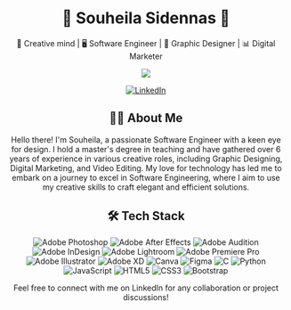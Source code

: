 <h1 align="center">💫 Souheila Sidennas 💫</h1> 
<p align="center">🎨 Creative mind | 🖥️ Software Engineer | 📸 Graphic Designer | 📊 Digital Marketer</p>

<p align="center">
   <img src="https://readme-typing-svg.demolab.com?font=Fira+Code&pause=800&color=7C62F7&multiline=true&width=400&lines=Don't+forget+to+reach+out+" />
</p>

<p align="center">
   <a href="https://www.linkedin.com/in/souheila-s/" target="_blank">
      <img src="https://img.shields.io/badge/LinkedIn-Connect-blue?style=for-the-badge&logo=linkedin&logoColor=white" alt="LinkedIn">
   </a>
</p>

<h2 align="center">👩‍💻 About Me</h2>

<p align="center">Hello there! I'm Souheila, a passionate Software Engineer with a keen eye for design. I hold a master's degree in teaching and have gathered over 6 years of experience in various creative roles, including Graphic Designing, Digital Marketing, and Video Editing. My love for technology has led me to embark on a journey to excel in Software Engineering, where I aim to use my creative skills to craft elegant and efficient solutions.</p>

<h2 align="center">🛠️ Tech Stack</h2>

<p align="center">
   <img src="https://img.shields.io/badge/Adobe%20Photoshop-31A8FF?style=for-the-badge&logo=adobe-photoshop&logoColor=white" alt="Adobe Photoshop">
   <img src="https://img.shields.io/badge/Adobe%20After%20Effects-9999FF?style=for-the-badge&logo=adobe-after-effects&logoColor=white" alt="Adobe After Effects">
   <img src="https://img.shields.io/badge/Adobe%20Audition-9999FF?style=for-the-badge&logo=adobe-audition&logoColor=white" alt="Adobe Audition">
   <img src="https://img.shields.io/badge/Adobe%20InDesign-B54B83?style=for-the-badge&logo=adobe-indesign&logoColor=white" alt="Adobe InDesign">
   <img src="https://img.shields.io/badge/Adobe%20Lightroom-31A8FF?style=for-the-badge&logo=adobe-lightroom&logoColor=white" alt="Adobe Lightroom">
   <img src="https://img.shields.io/badge/Adobe%20Premiere%20Pro-9999FF?style=for-the-badge&logo=adobe-premiere-pro&logoColor=white" alt="Adobe Premiere Pro">
   <img src="https://img.shields.io/badge/Adobe%20Illustrator-FF9A00?style=for-the-badge&logo=adobe-illustrator&logoColor=white" alt="Adobe Illustrator">
   <img src="https://img.shields.io/badge/Adobe%20XD-B54B83?style=for-the-badge&logo=adobe-xd&logoColor=white" alt="Adobe XD">
   <img src="https://img.shields.io/badge/Canva-00C4CC?style=for-the-badge&logo=canva&logoColor=white" alt="Canva">
   <img src="https://img.shields.io/badge/Figma-F24E1E?style=for-the-badge&logo=figma&logoColor=white" alt="Figma">
   <img src="https://img.shields.io/badge/C-00599C?style=for-the-badge&logo=c&logoColor=white" alt="C">
   <img src="https://img.shields.io/badge/Python-14354C?style=for-the-badge&logo=python&logoColor=white" alt="Python">
   <img src="https://img.shields.io/badge/JavaScript-F7DF1E?style=for-the-badge&logo=javascript&logoColor=black" alt="JavaScript">
   <img src="https://img.shields.io/badge/HTML5-E34F26?style=for-the-badge&logo=html5&logoColor=white" alt="HTML5">
   <img src="https://img.shields.io/badge/CSS3-1572B6?style=for-the-badge&logo=css3&logoColor=white" alt="CSS3">
   <img src="https://img.shields.io/badge/Bootstrap-563D7C?style=for-the-badge&logo=bootstrap&logoColor=white" alt="Bootstrap">
</p>

<p align="center">Feel free to connect with me on LinkedIn for any collaboration or project discussions!</p>


